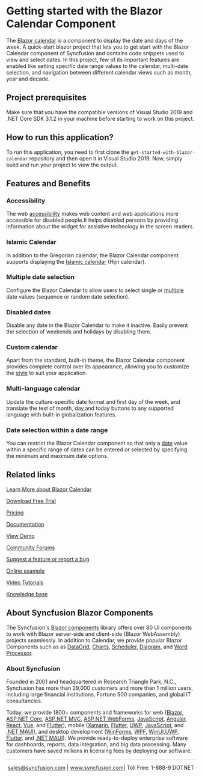 # Getting started with the Blazor Calendar Component

The [Blazor calendar](https://www.syncfusion.com/blazor-components/blazor-calendar?utm_source=github&utm_medium=listing&utm_campaign=blazor-calendar-github-samples) is a component to display the date and days of the week. A quick-start blazor project that lets you to get start with the Blazor Calendar component of Syncfusion and contains code snippets used to view and select dates. In this project, few of its important features are enabled like setting specific date range values to the calendar, multi-date selection, and navigation between different calendar views such as month, year and decade. 

## Project prerequisites

Make sure that you have the compatible versions of Visual Studio 2019 and .NET Core SDK 3.1.2 in your machine before starting to work on this project.

## How to run this application?

To run this application, you need to first clone the `get-started-with-blazor-calendar` repository and then open it in Visual Studio 2019. Now, simply build and run your project to view the output.

## Features and Benefits

### Accessibility

The web [accessibility](https://blazor.syncfusion.com/documentation/calendar/accessibility?utm_source=github&utm_medium=listing&utm_campaign=blazor-calendar-github-samples) makes web content and web applications more accessible for disabled people.It helps disabled persons by providing information about the widget for assistive technology in the screen readers.

### Islamic Calendar

In addition to the Gregorian calendar, the Blazor Calendar component supports displaying the [Islamic calendar](https://blazor.syncfusion.com/documentation/calendar/islamic-calendar?utm_source=github&utm_medium=listing&utm_campaign=blazor-calendar-github-samples) (Hijri calendar).

### Multiple date selection

Configure the Blazor Calendar to allow users to select single or [multiple](https://blazor.syncfusion.com/documentation/calendar/multi-select?utm_source=github&utm_medium=listing&utm_campaign=blazor-calendar-github-samples) date values (sequence or random date selection).

### Disabled dates

Disable any date in the Blazor Calendar to make it inactive. Easily prevent the selection of weekends and holidays by disabling them.

### Custom calendar

Apart from the standard, built-in theme, the Blazor Calendar component provides complete control over its appearance, allowing you to customize the [style](https://blazor.syncfusion.com/documentation/calendar/style-appearance?utm_source=github&utm_medium=listing&utm_campaign=blazor-calendar-github-samples) to suit your application.

### Multi-language calendar

Update the culture-specific date format and first day of the week, and translate the text of month, day,and today buttons to any supported language with built-in globalization features.

### Date selection within a date range

You can restrict the Blazor Calendar component so that only a [date](https://blazor.syncfusion.com/documentation/calendar/date-range?utm_source=github&utm_medium=listing&utm_campaign=blazor-calendar-github-samples) value within a specific range of dates can be entered or selected by specifying the minimum and maximum date options.

## Related links
[Learn More about Blazor Calendar](https://www.syncfusion.com/blazor-components/blazor-calendar?utm_source=github&utm_medium=listing&utm_campaign=blazor-calendar-github-samples)

[Download Free Trial](https://www.syncfusion.com/downloads/blazor/confirm?utm_source=github&utm_medium=listing&utm_campaign=blazor-calendar-github-samples)

[Pricing](https://www.syncfusion.com/sales/teamlicense?utm_source=github&utm_medium=listing&utm_campaign=blazor-calendar-github-samples)

[Documentation](https://blazor.syncfusion.com/documentation/calendar/getting-started?utm_source=github&utm_medium=listing&utm_campaign=blazor-calendar-github-samples)

[View Demo](https://github.com/SyncfusionExamples/get-started-with-blazor-calendar?utm_source=github&utm_medium=listing&utm_campaign=blazor-calendar-github-samples)

[Community Forums](https://www.syncfusion.com/forums/blazor-components?utm_source=github&utm_medium=listing&utm_campaign=blazor-calendar-github-samples)

[Suggest a feature or report a bug](https://www.syncfusion.com/feedback/blazor-components?utm_source=github&utm_medium=listing&utm_campaign=blazor-calendar-github-samples)

[Online example](https://blazor.syncfusion.com/demos/calendar/default-functionalities?utm_source=github&utm_medium=listing&utm_campaign=blazor-calendar-github-samples)

[Video Tutorials](https://www.syncfusion.com/tutorial-videos/blazor/calendar?utm_source=github&utm_medium=listing&utm_campaign=blazor-calendar-github-samples)

[Knowledge base](https://support.syncfusion.com/kb/web/category/67?utm_source=github&utm_medium=listing&utm_campaign=blazor-calendar-github-samples)


## About Syncfusion Blazor Components
The Syncfusion's [Blazor components](https://www.syncfusion.com/blazor-components?utm_source=github&utm_medium=listing&utm_campaign=blazor-calendar-github-samples) library offers over 80 UI components to work with Blazor server-side and client-side (Blazor WebAssembly) projects seamlessly. In addition to Calendar, we provide popular Blazor Components such as as [DataGrid](https://www.syncfusion.com/blazor-components/blazor-datagrid?utm_source=github&utm_medium=listing&utm_campaign=blazor-calendar-github-samples), [Charts](https://www.syncfusion.com/blazor-components/blazor-charts?utm_source=github&utm_medium=listing&utm_campaign=blazor-calendar-github-samples), [Scheduler](https://www.syncfusion.com/blazor-components/blazor-scheduler?utm_source=github&utm_medium=listing&utm_campaign=blazor-calendar-github-samples), [Diagram](https://www.syncfusion.com/blazor-components/blazor-diagram?utm_source=github&utm_medium=listing&utm_campaign=blazor-calendar-github-samples), and [Word Processor](https://www.syncfusion.com/blazor-components/blazor-word-processor?utm_source=github&utm_medium=listing&utm_campaign=blazor-calendar-github-samples).

### About Syncfusion
Founded in 2001 and headquartered in Research Triangle Park, N.C., Syncfusion has more than 29,000 customers and more than 1 million users, including large financial institutions, Fortune 500 companies, and global IT consultancies.

Today, we provide 1800+ components and frameworks for web ([Blazor](https://www.syncfusion.com/blazor-components?utm_source=github&utm_medium=listing&utm_campaign=blazor-calendar-github-samples), [ASP.NET Core](https://www.syncfusion.com/aspnet-core-ui-controls?utm_source=github&utm_medium=listing&utm_campaign=blazor-calendar-github-samples), [ASP.NET MVC](https://www.syncfusion.com/aspnet-mvc-ui-controls?utm_source=github&utm_medium=listing&utm_campaign=blazor-calendar-github-samples), [ASP.NET WebForms](https://www.syncfusion.com/jquery/aspnet-webforms-ui-controls?utm_source=github&utm_medium=listing&utm_campaign=blazor-calendar-github-samples), [JavaScript](https://www.syncfusion.com/javascript-ui-controls?utm_source=github&utm_medium=listing&utm_campaign=blazor-calendar-github-samples), [Angular](https://www.syncfusion.com/angular-components?utm_source=github&utm_medium=listing&utm_campaign=blazor-calendar-github-samples), [React](https://www.syncfusion.com/react-components?utm_source=github&utm_medium=listing&utm_campaign=blazor-calendar-github-samples), [Vue](https://www.syncfusion.com/vue-components?utm_source=github&utm_medium=listing&utm_campaign=blazor-calendar-github-samples), and [Flutter](https://www.syncfusion.com/flutter-widgets?utm_source=github&utm_medium=listing&utm_campaign=blazor-calendar-github-samples)), mobile ([Xamarin](https://www.syncfusion.com/xamarin-ui-controls?utm_source=github&utm_medium=listing&utm_campaign=blazor-calendar-github-samples), [Flutter](https://www.syncfusion.com/flutter-widgets?utm_source=github&utm_medium=listing&utm_campaign=blazor-calendar-github-samples), [UWP](https://www.syncfusion.com/uwp-ui-controls?utm_source=github&utm_medium=listing&utm_campaign=blazor-calendar-github-samples), [JavaScript](https://www.syncfusion.com/javascript-ui-controls?utm_source=github&utm_medium=listing&utm_campaign=blazor-calendar-github-samples), and [.NET MAUI](https://www.syncfusion.com/maui-controls?utm_source=github&utm_medium=listing&utm_campaign=blazor-calendar-github-samples)), and desktop development ([WinForms](https://www.syncfusion.com/winforms-ui-controls?utm_source=github&utm_medium=listing&utm_campaign=blazor-calendar-github-samples), [WPF](https://www.syncfusion.com/wpf-controls?utm_source=github&utm_medium=listing&utm_campaign=blazor-calendar-github-samples), [WinUI](https://www.syncfusion.com/winui-controls?utm_source=github&utm_medium=listing&utm_campaign=blazor-calendar-github-samples),[UWP](https://www.syncfusion.com/uwp-ui-controls?utm_source=github&utm_medium=listing&utm_campaign=blazor-calendar-github-samples), [Flutter](https://www.syncfusion.com/flutter-widgets?utm_source=github&utm_medium=listing&utm_campaign=blazor-calendar-github-samples). and [.NET MAUI](https://www.syncfusion.com/maui-controls?utm_source=github&utm_medium=listing&utm_campaign=blazor-calendar-github-samples)). We provide ready-to-deploy enterprise software for dashboards, reports, data integration, and big data processing. Many customers have saved millions in licensing fees by deploying our software.

<hr style="height:0.3px;border:none;color:lightgrey;background-color:lightgrey;" />

<p align="center">
<a href="mailto:sales@syncfusion.com?Subject=Syncfusion Blazor Calendar - GitHub" target="_top">sales@syncfusion.com</a> | <a href="https://www.syncfusion.com?utm_source=github&utm_medium=listing&utm_campaign=blazor-calendar-github-samples">www.syncfusion.com</a>| Toll Free: 1-888-9 DOTNET <br>
</p>
